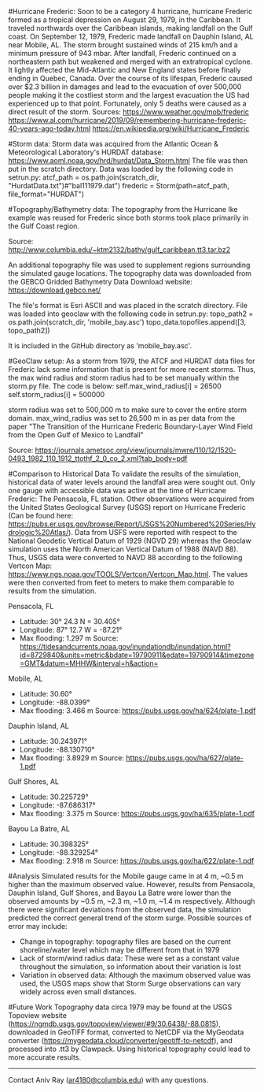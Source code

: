 #Hurricane Frederic:
Soon to be a category 4 hurricane, hurricane Frederic formed as a tropical depression on August 29, 1979, in the Caribbean. It traveled northwards over the Caribbean islands, making landfall on the Gulf coast. On September 12, 1979, Frederic made landfall on Dauphin Island, AL near Mobile, AL. The storm brought sustained winds of 215 km/h and a minimum pressure of 943 mbar. After landfall, Frederic continued on a northeastern path but weakened and merged with an extratropical cyclone. It lightly affected the Mid-Atlantic and New England states before finally ending in Quebec, Canada. Over the course of its lifespan, Frederic caused over $2.3 billion in damages and lead to the evacuation of over 500,000 people making it the costliest storm and the largest evacuation the US had experienced up to that point. Fortunately, only 5 deaths were caused as a direct result of the storm.
Sources:
https://www.weather.gov/mob/frederic
https://www.al.com/hurricane/2019/09/remembering-hurricane-frederic-40-years-ago-today.html
https://en.wikipedia.org/wiki/Hurricane_Frederic

#Storm data:
Storm data was acquired from the Atlantic Ocean & Meteorological Laboratory's HURDAT database: https://www.aoml.noaa.gov/hrd/hurdat/Data_Storm.html
The file was then put in the scratch directory.
Data was loaded by the following code in setrun.py:
atcf_path = os.path.join(scratch_dir, "HurdatData.txt")#"bal111979.dat")
frederic = Storm(path=atcf_path, file_format="HURDAT")

#Topography/Bathymetry data:
The topography from the Hurricane Ike example was reused for Frederic since both storms took place primarily in the Gulf Coast region.

Source: http://www.columbia.edu/~ktm2132/bathy/gulf_caribbean.tt3.tar.bz2

An additional topography file was used to supplement regions surrounding the simulated gauge locations.
The topography data was downloaded from the GEBCO Gridded Bathymetry Data Download website: https://download.gebco.net/

The file's format is Esri ASCII and was placed in the scratch directory.
File was loaded into geoclaw with the following code in setrun.py:
topo_path2 = os.path.join(scratch_dir, 'mobile_bay.asc')
topo_data.topofiles.append([3, topo_path2])

It is included in the GitHub directory as 'mobile_bay.asc'.

#GeoClaw setup:
As a storm from 1979, the ATCF and HURDAT data files for Frederic lack some information that is present for more recent storms. Thus, the max wind radius and storm radius had to be set manually within the storm.py file.
The code is below:
self.max_wind_radius[i] = 26500
self.storm_radius[i] = 500000

storm radius was set to 500,000 m to make sure to cover the entire storm domain. max_wind_radius was set to 26,500 m in as per data from the paper "The Transition of the Hurricane Frederic Boundary-Layer Wind Field from the Open Gulf of Mexico to Landfall"

Source: https://journals.ametsoc.org/view/journals/mwre/110/12/1520-0493_1982_110_1912_ttothf_2_0_co_2.xml?tab_body=pdf

#Comparison to Historical Data
To validate the results of the simulation, historical data of water levels around the landfall area were sought out. Only one gauge with accessible data was active at the time of Hurricane Frederic: The Pensacola, FL station. Other observations were acquired from the United States Geological Survey (USGS) report on Hurricane Frederic (Can be found here: https://pubs.er.usgs.gov/browse/Report/USGS%20Numbered%20Series/Hydrologic%20Atlas/). Data from USFS were reported with respect to the National Geodetic Vertical Datum of 1929 (NGVD 29) whereas the Geoclaw simulation uses the North American Vertical Datum of 1988 (NAVD 88). Thus, USGS data were converted to NAVD 88 according to the following Vertcon Map: https://www.ngs.noaa.gov/TOOLS/Vertcon/Vertcon_Map.html. The values were then converted from feet to meters to make them comparable to results from the simulation.

Pensacola, FL
- Latitude: 30° 24.3 N = 30.405°
- Longitude: 87° 12.7 W = -87.21°
- Max flooding: 1.297 m
Source: https://tidesandcurrents.noaa.gov/inundationdb/inundation.html?id=8729840&units=metric&bdate=19790911&edate=19790914&timezone=GMT&datum=MHHW&interval=h&action=

Mobile, AL
- Latitude: 30.60°
- Longitude: -88.0399°
- Max flooding: 3.466 m
Source: https://pubs.usgs.gov/ha/624/plate-1.pdf

Dauphin Island, AL
- Latitude: 30.243971°
- Longitude: -88.130710°
- Max flooding: 3.8929 m
Source: https://pubs.usgs.gov/ha/627/plate-1.pdf

Gulf Shores, AL
- Latitude: 30.225729°
- Longitude: -87.686317°
- Max flooding: 3.375 m
Source: https://pubs.usgs.gov/ha/635/plate-1.pdf

Bayou La Batre, AL
- Latitude: 30.398325°
- Longitude: -88.329254°
- Max flooding: 2.918 m
Source: https://pubs.usgs.gov/ha/622/plate-1.pdf

#Analysis
Simulated results for the Mobile gauge came in at 4 m, ~0.5 m higher than the maximum observed value. However, results from Pensacola, Dauphin Island, Gulf Shores, and Bayou La Batre were lower than the observed amounts by ~0.5 m, ~2.3 m, ~1.0 m, ~1.4 m respectively. Although there were significant deviations from the observed data, the simulation predicted the correct general trend of the storm surge. 
Possible sources of error may include:
- Change in topography: topography files are based on the current shoreline/water level which may be different from that in 1979
- Lack of storm/wind radius data: These were set as a constant value throughout the simulation, so information about their variation is lost
- Variation in observed data: Although the maximum observed value was used, the USGS maps show that Storm Surge observations can vary widely across even small distances.

#Future Work
Topography data circa 1979 may be found at the USGS Topoview website (https://ngmdb.usgs.gov/topoview/viewer/#9/30.6438/-88.0815), downloaded in GeoTIFF format, converted to NetCDF via the MyGeodata converter (https://mygeodata.cloud/converter/geotiff-to-netcdf), and processed into .tt3 by Clawpack. Using historical topography could lead to more accurate results.

----------------------------------------------------------------------------------------

Contact Aniv Ray (ar4180@columbia.edu) with any questions.
